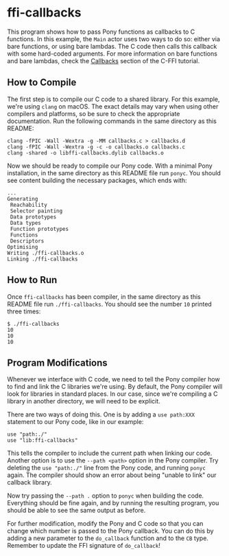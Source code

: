 # ffi-callbacks

This program shows how to pass Pony functions as callbacks to C functions. In this example, the `Main` actor uses two ways to do so: either via bare functions, or using bare lambdas. The C code then calls this callback with some hard-coded arguments. For more information on bare functions and bare lambdas, check the [Callbacks](https://tutorial.ponylang.io/c-ffi/callbacks.html) section of the C-FFI tutorial.

## How to Compile

The first step is to compile our C code to a shared library. For this example, we're using `clang` on macOS. The exact details may vary when using other compilers and platforms, so be sure to check the appropriate documentation. Run the following commands in the same directory as this README:

```console
clang -fPIC -Wall -Wextra -g -MM callbacks.c > callbacks.d
clang -fPIC -Wall -Wextra -g -c -o callbacks.o callbacks.c
clang -shared -o libffi-callbacks.dylib callbacks.o
```

Now we should be ready to compile our Pony code. With a minimal Pony installation, in the same directory as this README file run `ponyc`. You should see content building the necessary packages, which ends with:

```console
...
Generating
 Reachability
 Selector painting
 Data prototypes
 Data types
 Function prototypes
 Functions
 Descriptors
Optimising
Writing ./ffi-callbacks.o
Linking ./ffi-callbacks
```

## How to Run

Once `ffi-callbacks` has been compiler, in the same directory as this README file run `./ffi-callbacks`. You should see the number `10` printed three times:

```console
$ ./ffi-callbacks
10
10
10
```

## Program Modifications

Whenever we interface with C code, we need to tell the Pony compiler how to find and link the C libraries we're using. By default, the Pony compiler will look for libraries in standard places. In our case, since we're compiling a C library in another directory, we will need to be explicit.

There are two ways of doing this. One is by adding a `use path:XXX` statement to our Pony code, like in our example:


```pony
use "path:./"
use "lib:ffi-callbacks"
```

This tells the compiler to include the current path when linking our code. Another option is to use the `--path <path>` option in the Pony compiler. Try deleting the `use "path:./"` line from the Pony code, and running `ponyc` again. The compiler should show an error about being "unable to link" our callback library.

Now try passing the `--path .` option to `ponyc` when building the code. Everything should be fine again, and by running the resulting program, you should be able to see the same output as before.

For further modification, modify the Pony and C code so that you can change which number is passed to the Pony callback. You can do this by adding a new parameter to the `do_callback` function and to the `CB` type. Remember to update the FFI signature of `do_callback`!
